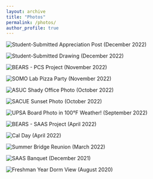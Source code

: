 ```yaml
---
layout: archive
title: "Photos"
permalink: /photos/
author_profile: true
---
```


![Student-Submitted Appreciation Post (December 2022)](https://drive.google.com/file/d/1lXkKe4qK4RTU2nhjufXZxr1SKLYHcZXP/view?usp=sharing)

![Student-Submitted Drawing (December 2022)](https://drive.google.com/file/d/1rWIkVdBMBb701yr3onYa0FcZ525NLrEE/view?usp=sharing)

![BEARS - PCS Project (November 2022)]()

![SOMO Lab Pizza Party (November 2022)]()

![ASUC _Shady_ Office Photo (October 2022)]()

![SACUE Sunset Photo (October 2022)]()

![UPSA Board Photo _in 100°F Weather!_ (September 2022)]()

![BEARS - SAAS Project (April 2022)]()

![Cal Day (April 2022)]()

![Summer Bridge Reunion (March 2022)]()

![SAAS Banquet (December 2021)]()

![Freshman Year Dorm View (August 2020)]()
